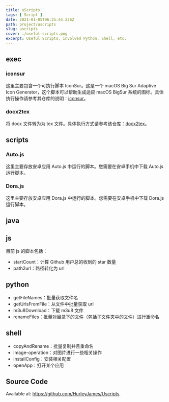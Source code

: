 ```yaml
---
title: uScripts
tags: [ Script ]
date: 2021-01-05T06:25:44.226Z
path: project/uscripts
slug: uscripts
cover: ./useful-scripts.png
excerpt: Useful Scripts, involved Python, Shell, etc.
---
```


## exec

### iconsur

这里主要包含一个可执行脚本 IconSur。这是一个 macOS Big Sur Adaptive Icon Generator，这个脚本可以帮助生成适应 macOS BigSur 系统的图标。具体执行操作请参考其仓库的说明：[iconsur](https://github.com/rikumi/iconsur)。

### docx2tex

将 docx 文件转为为 tex 文件。具体执行方式请参考该仓库：[docx2tex](https://github.com/transpect/docx2tex)。

## scripts

### Auto.js

这里主要存放安卓应用 Auto.js 中运行的脚本。您需要在安卓手机中下载 Auto.js 运行脚本。

### Dora.js

这里主要存放安卓应用 Dora.js 中运行的脚本。您需要在安卓手机中下载 Dora.js 运行脚本。

## java

## js

目前 js 的脚本包括：

* startCount：计算 Github 用户总的收到的 star 数量
* path2url：路径转化为 url

## python

* getFileNames：批量获取文件名
* getUrlsFromFile：从文件中批量获取 url
* m3u8Download：下载 m3u8 文件
* renameFiles：批量对目录下的文件（包括子文件夹中的文件）进行重命名

## shell

* copyAndRename：批量复制并且重命名
* image-operation：对图片进行一些相关操作
* installConfig：安装相关配置
* openApp：打开某个应用

## Source Code

Available at: https://github.com/HurleyJames/Uscripts.